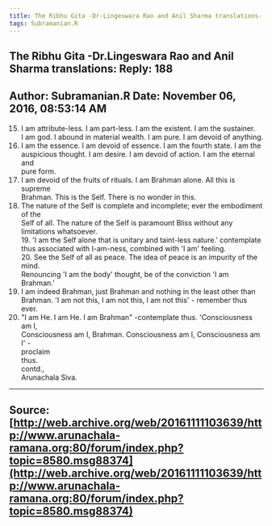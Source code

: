 ```yaml
--- 
title: The Ribhu Gita -Dr-Lingeswara Rao and Anil Sharma translations- Reply- 188   
tags: Subramanian.R  
---  
```

##  The Ribhu Gita -Dr.Lingeswara Rao and Anil Sharma translations: Reply: 188  
Author: Subramanian.R       Date: November 06, 2016, 08:53:14 AM  
---  
15. I am attribute-less. I am part-less. I am the existent. I am the sustainer.   
I am god. I abound in material wealth. I am pure. I am devoid of anything.   
16. I am the essence. I am devoid of essence. I am the fourth state. I am the   
auspicious thought. I am desire. I am devoid of action. I am the eternal  
and   
pure form.   
17. I am devoid of the fruits of rituals. I am Brahman alone. All this is supreme   
Brahman. This is the Self. There is no wonder in this.   
18. The nature of the Self is complete and incomplete; ever the embodiment of the   
Self of all. The nature of the Self is paramount Bliss without any  
limitations whatsoever.   
19\. 'I am the Self alone that is unitary and taint-less nature.' contemplate  
thus associated with I-am-ness, combined with 'I am' feeling.   
20\. See the Self of all as peace. The idea of peace is an impurity of the  
mind.   
Renouncing 'I am the body' thought, be of the conviction 'I am Brahman.'   
21. I am indeed Brahman, just Brahman and nothing in the least other than   
Brahman. 'I am not this, I am not this, I am not this' \- remember thus ever.   
22. "I am He. I am He. I am Brahman" -contemplate thus. 'Consciousness am I,   
Consciousness am I, Brahman. Consciousness am I, Consciousness am I' \-  
proclaim   
thus.   
contd.,   
Arunachala Siva.
 ---  
Source:[http://web.archive.org/web/20161111103639/http://www.arunachala-ramana.org:80/forum/index.php?topic=8580.msg88374](http://web.archive.org/web/20161111103639/http://www.arunachala-ramana.org:80/forum/index.php?topic=8580.msg88374)   
---  

